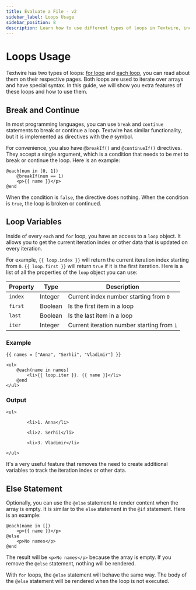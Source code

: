 ```yaml
---
title: Evaluate a File - v2
sidebar_label: Loops Usage
sidebar_position: 8
description: Learn how to use different types of loops in Textwire, including 'each' and 'for' loops
---
```


# Loops Usage
Textwire has two types of loops: [for loop](/docs/v2/language-elements/statements#for-loop) and [each loop](/docs/v2/language-elements/statements#each-loop), you can read about them on their respective pages. Both loops are used to iterate over arrays and have special syntax. In this guide, we will show you extra features of these loops and how to use them.

## Break and Continue
In most programming languages, you can use `break` and `continue` statements to break or continue a loop. Textwire has similar functionality, but it is implemented as directives with the `@` symbol.

For convenience, you also have `@breakIf()` and `@continueIf()` directives. They accept a single argument, which is a condition that needs to be met to break or continue the loop. Here is an example:

```textwire
@each(num in [0, 1])
    @breakIf(num == 1)
    <p>{{ name }}</p>
@end
```

When the condition is `false`, the directive does nothing. When the condition is `true`, the loop is broken or continued.

## Loop Variables
Inside of every `each` and `for` loop, you have an access to a `loop` object. It allows you to get the current iteration index or other data that is updated on every iteration.

For example, `{{ loop.index }}` will return the current iteration index starting from `0`. `{{ loop.first }}` will return `true` if it is the first iteration. Here is a list of all the properties of the `loop` object you can use:

| Property | Type    | Description                                |
| -------- | ------- | ------------------------------------------ |
| `index`  | Integer | Current index number starting from `0`     |
| `first`  | Boolean | Is the first item in a loop                |
| `last`   | Boolean | Is the last item in a loop                 |
| `iter`   | Integer | Current iteration number starting from `1` |

### Example
```textwire
{{ names = ["Anna", "Serhii", "Vladimir"] }}

<ul>
    @each(name in names)
        <li>{{ loop.iter }}. {{ name }}</li>
    @end
</ul>
```

### Output
```textwire
<ul>

        <li>1. Anna</li>

        <li>2. Serhii</li>

        <li>3. Vladimir</li>

</ul>
```

It's a very useful feature that removes the need to create additional variables to track the iteration index or other data.

## Else Statement
Optionally, you can use the `@else` statement to render content when the array is empty. It is similar to the `else` statement in the `@if` statement. Here is an example:

```textwire
@each(name in [])
    <p>{{ name }}</p>
@else
    <p>No names</p>
@end
```

The result will be `<p>No names</p>` because the array is empty. If you remove the `@else` statement, nothing will be rendered.

With `for` loops, the `@else` statement will behave the same way. The body of the `@else` statement will be rendered when the loop is not executed.